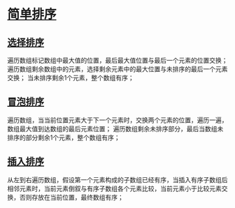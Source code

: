 # [简单排序](./../../java/org/hui/dsaa/simplesort/Sort.java)


## [选择排序](./../../../test/java/org/hui/dsaa/simplesort/SelectionSortTests.java)


遍历数组标记数组中最大值的位置，最后最大值位置与最后一个元素的位置交换；
遍历数组剩余数组中的元素，选择剩余元素中的最大位置与未排序的最后一个元素交换；
当未排序剩余1个元素，整个数组有序；


## [冒泡排序](./../../../test/java/org/hui/dsaa/simplesort/BubbleSortTests.java)


遍历数组，当当前位置元素大于下一个元素时，交换两个元素的位置，遍历一遍，数组最大值到达数组的最后元素位置；
遍历数组剩余未排序部分，最后当数组未排序的部分剩余1个元素，整个数组有序；


## [插入排序](./../../../test/java/org/hui/dsaa/simplesort/InsertSortTests.java)


从左到右遍历数组，假设第一个元素构成的子数组已经有序，当插入有序子数组后相邻元素时，当前元素倒叙与有序子数组各个元素比较，当前元素小于比较元素交换，否则存放在当前位置，最终数组有序；
